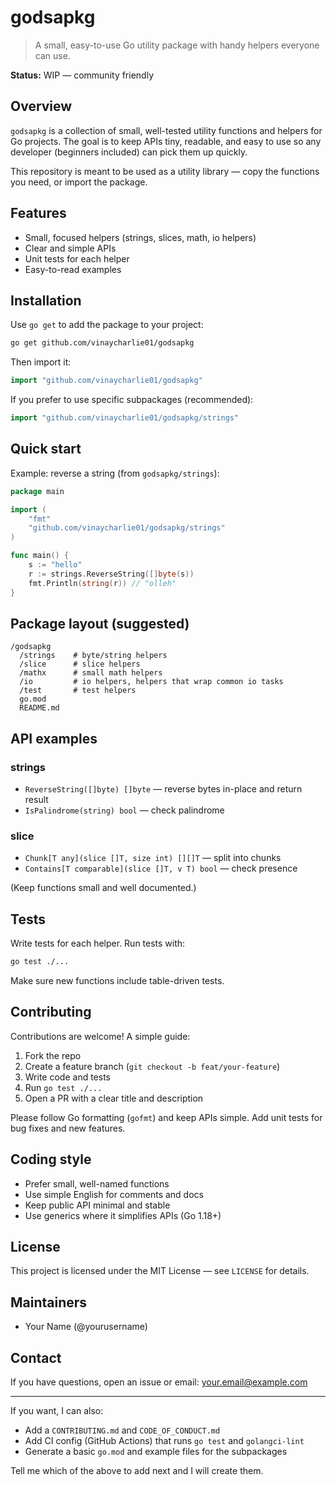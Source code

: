 # godsapkg

> A small, easy-to-use Go utility package with handy helpers everyone can use.

**Status:** WIP — community friendly

## Overview

`godsapkg` is a collection of small, well-tested utility functions and helpers for Go projects. The goal is to keep APIs tiny, readable, and easy to use so any developer (beginners included) can pick them up quickly.

This repository is meant to be used as a utility library — copy the functions you need, or import the package.

## Features

* Small, focused helpers (strings, slices, math, io helpers)
* Clear and simple APIs
* Unit tests for each helper
* Easy-to-read examples

## Installation

Use `go get` to add the package to your project:

```bash
go get github.com/vinaycharlie01/godsapkg
```

Then import it:

```go
import "github.com/vinaycharlie01/godsapkg"
```

If you prefer to use specific subpackages (recommended):

```go
import "github.com/vinaycharlie01/godsapkg/strings"
```

## Quick start

Example: reverse a string (from `godsapkg/strings`):

```go
package main

import (
    "fmt"
    "github.com/vinaycharlie01/godsapkg/strings"
)

func main() {
    s := "hello"
    r := strings.ReverseString([]byte(s))
    fmt.Println(string(r)) // "olleh"
}
```

## Package layout (suggested)

```
/godsapkg
  /strings    # byte/string helpers
  /slice      # slice helpers
  /mathx      # small math helpers
  /io         # io helpers, helpers that wrap common io tasks
  /test       # test helpers
  go.mod
  README.md
```

## API examples

### strings

* `ReverseString([]byte) []byte` — reverse bytes in-place and return result
* `IsPalindrome(string) bool` — check palindrome

### slice

* `Chunk[T any](slice []T, size int) [][]T` — split into chunks
* `Contains[T comparable](slice []T, v T) bool` — check presence

(Keep functions small and well documented.)

## Tests

Write tests for each helper. Run tests with:

```bash
go test ./...
```

Make sure new functions include table-driven tests.

## Contributing

Contributions are welcome! A simple guide:

1. Fork the repo
2. Create a feature branch (`git checkout -b feat/your-feature`)
3. Write code and tests
4. Run `go test ./...`
5. Open a PR with a clear title and description

Please follow Go formatting (`gofmt`) and keep APIs simple. Add unit tests for bug fixes and new features.

## Coding style

* Prefer small, well-named functions
* Use simple English for comments and docs
* Keep public API minimal and stable
* Use generics where it simplifies APIs (Go 1.18+)

## License

This project is licensed under the MIT License — see `LICENSE` for details.

## Maintainers

* Your Name (@yourusername)

## Contact

If you have questions, open an issue or email: [your.email@example.com](mailto:your.email@example.com)

---

If you want, I can also:

* Add a `CONTRIBUTING.md` and `CODE_OF_CONDUCT.md`
* Add CI config (GitHub Actions) that runs `go test` and `golangci-lint`
* Generate a basic `go.mod` and example files for the subpackages

Tell me which of the above to add next and I will create them.
